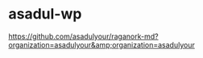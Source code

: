 # asadul-wp
https://github.com/asadulyour/raganork-md?organization=asadulyour&amp;organization=asadulyour

